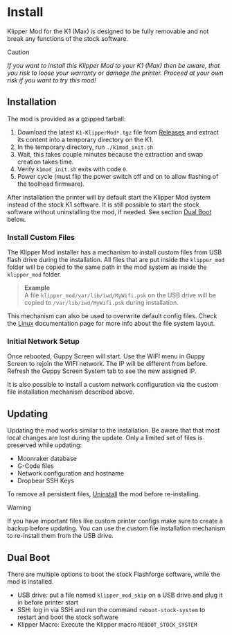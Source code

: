 
# Install

Klipper Mod for the K1 (Max) is designed to be fully removable and not break any functions of the stock software.

> [!CAUTION]
> *If you want to install this Klipper Mod to your K1 (Max) then be aware, that you risk to loose your warranty or damage the printer. Proceed at your own risk if you want to try this mod!*

## Installation

The mod is provided as a gzipped tarball:

1) Download the latest `K1-KlipperMod*.tgz` file from [Releases](https://github.com/ballaswag/creality_k1_klipper_mod/releases) and extract its content into a temporary directory on the K1.
2) In the temporary directory, run `./k1mod_init.sh`
3) Wait, this takes couple minutes because the extraction and swap creation takes time.
4) Verify `k1mod_init.sh` exits with code `0`.
5) Power cycle (must flip the power switch off and on to allow flashing of the toolhead firmware).

After installation the printer will by default start the Klipper Mod system instead of the stock K1 software. It is still possible to start the stock software without uninstalling the mod, if needed. See section [Dual Boot](#dual-boot) below.

### Install Custom Files

The Klipper Mod installer has a mechanism to install custom files from USB flash drive during the installation. All files that are put inside the `klipper_mod` folder will be copied to the same path in the mod system as inside the `klipper_mod` folder.

> **Example**  
> A file `klipper_mod/var/lib/iwd/MyWifi.psk` on the USB drive will be copied to `/var/lib/iwd/MyWifi.psk` during installation.

This mechanism can also be used to overwrite default config files. Check the [Linux](LINUX.md) documentation page for more info about the file system layout.

### Initial Network Setup

Once rebooted, Guppy Screen will start. Use the WIFI menu in Guppy Screen to rejoin the WIFI network. The IP will be different from before. Refresh the Guppy Screen System tab to see the new assigned IP.

It is also possible to install a custom network configuration via the custom file installation mechanism described above. 

## Updating

Updating the mod works similar to the installation. Be aware that that most local changes are lost during the update. Only a limited set of files is preserved while updating:

- Moonraker database
- G-Code files
- Network configuration and hostname
- Dropbear SSH Keys

To remove all persistent files, [Uninstall](UNINSTALL.md) the mod before re-installing.

> [!WARNING]
> If you have important files like custom printer configs make sure to create a backup before updating. You can use the custom file installation mechanism to re-install them from the USB drive.

## Dual Boot

There are multiple options to boot the stock Flashforge software, while the mod is installed.

- USB drive: put a file named `klipper_mod_skip` on a USB drive and plug it in before printer start
- SSH: log in via SSH and run the command `reboot-stock-system` to restart and boot the stock software
- Klipper Macro: Execute the Klipper macro `REBOOT_STOCK_SYSTEM`
